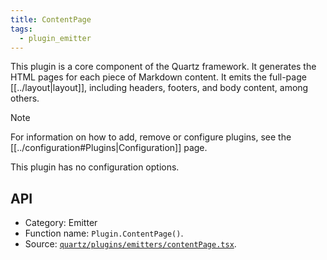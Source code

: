 ```yaml
---
title: ContentPage
tags:
  - plugin_emitter
---
```


This plugin is a core component of the Quartz framework. It generates the HTML pages for each piece of Markdown content. It emits the full-page [[../layout|layout]], including headers, footers, and body content, among others.

> [!note]
> For information on how to add, remove or configure plugins, see the [[../configuration#Plugins|Configuration]] page.

This plugin has no configuration options.

## API

- Category: Emitter
- Function name: `Plugin.ContentPage()`.
- Source: [`quartz/plugins/emitters/contentPage.tsx`](https://github.com/jackyzha0/quartz/blob/v4/quartz/plugins/emitters/contentPage.tsx).
